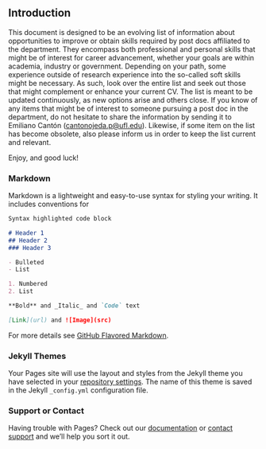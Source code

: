 ## Introduction

This document is designed to be an evolving list of information about opportunities to improve or obtain skills required by post docs affiliated to the department. They encompass both professional and personal skills that might be of interest for career advancement, whether your goals are within academia, industry or government. Depending on your path, some experience outside of research experience into the so-called soft skills might be necessary. As such, look over the entire list and seek out those that might complement or enhance your current CV. The list is meant to be updated continuously, as new options arise and others close. If you know of any items that might be of interest to someone pursuing a post doc in the department, do not hesitate to share the information by sending it to Emiliano Cantón (cantonojeda.p@ufl.edu). Likewise, if some item on the list has become obsolete, also please inform us in order to keep the list current and relevant.

Enjoy, and good luck!

### Markdown

Markdown is a lightweight and easy-to-use syntax for styling your writing. It includes conventions for

```markdown
Syntax highlighted code block

# Header 1
## Header 2
### Header 3

- Bulleted
- List

1. Numbered
2. List

**Bold** and _Italic_ and `Code` text

[Link](url) and ![Image](src)
```

For more details see [GitHub Flavored Markdown](https://guides.github.com/features/mastering-markdown/).

### Jekyll Themes

Your Pages site will use the layout and styles from the Jekyll theme you have selected in your [repository settings](https://github.com/entnem-postdocs/entnem-postdocs/settings). The name of this theme is saved in the Jekyll `_config.yml` configuration file.

### Support or Contact

Having trouble with Pages? Check out our [documentation](https://help.github.com/categories/github-pages-basics/) or [contact support](https://github.com/contact) and we’ll help you sort it out.
